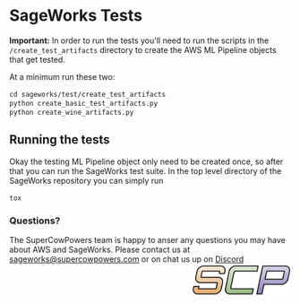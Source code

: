 
# SageWorks Tests
**Important:** In order to run the tests you'll need to run the scripts in the `/create_test_artifacts` directory to create the AWS ML Pipeline objects that get tested. 

At a minimum run these two:

```
cd sageworks/test/create_test_artifacts
python create_basic_test_artifacts.py
python create_wine_artifacts.py
```

## Running the tests
Okay the testing ML Pipeline object only need to be created once, so after that you can run the SageWorks test suite. In the top level directory of the SageWorks repository you can simply run

```
tox
```

### Questions?
The SuperCowPowers team is happy to anser any questions you may have about AWS and SageWorks. Please contact us at [sageworks@supercowpowers.com](mailto:sageworks@supercowpowers.com) or on chat us up on [Discord](https://discord.gg/WHAJuz8sw8) 
<img align="right" src="../docs/images/scp.png" width="180">
